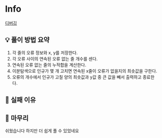 # Info
[디버깅](https://www.acmicpc.net/problem/24453)

## 💡 풀이 방법 요약
1. 각 줄의 오류 정보와 x, y를 저장한다.
2. 각 오류 사이의 연속된 오류 없는 줄 개수를 센다.
3. 연속된 오류 없는 줄의 누적합을 계산한다.
4. 이분탐색으로 인규가 몇 개 고치면 연속된 x줄이 오류가 없을지의 최솟값을 구한다.
5. 오류의 개수에서 인규가 고칠 양의 최솟값과 y값 중 큰 값을 빼서 출력하고 종료한다.

## 👀 실패 이유

## 🙂 마무리
쉬웠습니다
하지만 더 쉽게 풀 수 있었네요
